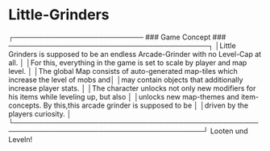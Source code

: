 # Little-Grinders


┌────────────────────────── ### Game Concept ### ────────────────────────────────────────┐
│Little Grinders is supposed to be an endless Arcade-Grinder with no Level-Cap at all.   │
│For this, everything in the game is set to scale by player and map level.               │
│The global Map consists of auto-generated map-tiles which increase the level of mobs and│ 
│may contain objects that additionally increase player stats.                            │
│The character unlocks not only new modifiers for his items while leveling up, but also  │
│unlocks new map-themes and item-concepts. By this,this arcade grinder is supposed to be │
│driven by the players curiosity.                                                        │              
└────────────────────────────────────────────────────────────────────────────────────────┘
                              Looten und Leveln!
